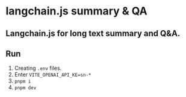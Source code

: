 # langchain.js summary & QA

## Langchain.js for long text summary and Q&A.

## Run

1. Creating `.env` files.
2. Enter `VITE_OPENAI_API_KE=sn-*`
3. `pnpm i`
4. `pnpm dev`
